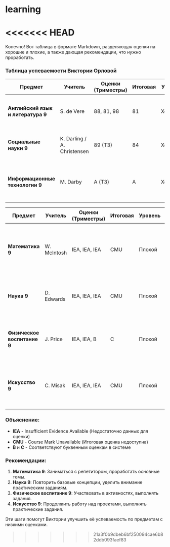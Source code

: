 # learning
<<<<<<< HEAD
=======

Конечно! Вот таблица в формате Markdown, разделяющая оценки на хорошие и плохие, а также дающая рекомендации, что нужно проработать.

### Таблица успеваемости Виктории Орловой

| Предмет                  | Учитель                        | Оценки (Триместры)    | Итоговая | Уровень | Рекомендации                               |
|--------------------------|--------------------------------|-----------------------|----------|---------|--------------------------------------------|
| **Английский язык и литература 9** | S. de Vere                     | 88, 81, 98           | 81       | Хороший | Продолжать в том же духе. Совершенствовать навыки письма и анализа текста. |
| **Социальные науки 9**            | K. Darling / A. Christensen    | 89 (Т3)              | 84       | Хороший | Продолжать обучение, уделяя внимание дополнительным темам. |
| **Информационные технологии 9**   | M. Darby                       | A (Т3)               | A        | Хороший | Продолжать развивать навыки в области ИТ. Обратить внимание на более сложные проекты. |

| Предмет                  | Учитель                        | Оценки (Триместры)    | Итоговая | Уровень | Рекомендации                               |
|--------------------------|--------------------------------|-----------------------|----------|---------|--------------------------------------------|
| **Математика 9**                 | W. McIntosh                    | IEA, IEA, IEA         | CMU      | Плохой  | Уделить больше времени на изучение основ математики. Заниматься с репетитором. |
| **Наука 9**                      | D. Edwards                     | IEA, IEA, IEA         | CMU      | Плохой  | Проработать базовые концепции и повторить ключевые темы. |
| **Физическое воспитание 9**      | J. Price                       | IEA, IEA, B           | C        | Плохой  | Уделить больше внимания участию в активностях и выполнению заданий. |
| **Искусство 9**                  | C. Misak                       | IEA, IEA, IEA         | CMU      | Плохой  | Продолжить выполнение практических заданий и проектов для улучшения оценок. |

### Объяснение:

- **IEA** - Insufficient Evidence Available (Недостаточно данных для оценки)
- **CMU** - Course Mark Unavailable (Итоговая оценка недоступна)
- **B** и **C** - Соответствуют буквенным оценкам в системе

### Рекомендации:

1. **Математика 9**: Заниматься с репетитором, проработать основные темы.
2. **Наука 9**: Повторить базовые концепции, уделить внимание практическим заданиям.
3. **Физическое воспитание 9**: Участвовать в активностях, выполнять задания.
4. **Искусство 9**: Продолжить работу над проектами, выполнять практические задания.

Эти шаги помогут Виктории улучшить её успеваемость по предметам с низкими оценками.
>>>>>>> 21a3f0b9dbeb6bf250094cae6b82ddb093faef83
